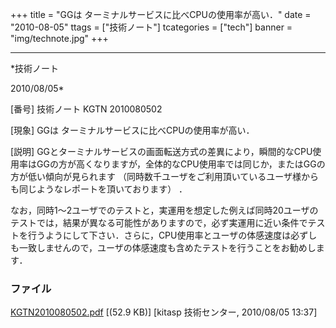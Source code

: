 ﻿+++
title = "GGは ターミナルサービスに比べCPUの使用率が高い．"
date = "2010-08-05"
ttags = ["技術ノート"]
tcategories = ["tech"]
banner = "img/technote.jpg"
+++

-----------------------------------------------------------------------------------------------------------------------------

*技術ノート

2010/08/05*


[番号]
技術ノート KGTN 2010080502

[現象]
GGは ターミナルサービスに比べCPUの使用率が高い．

[説明]
GGとターミナルサービスの画面転送方式の差異により，瞬間的なCPU使用率はGGの方が高くなりますが，全体的なCPU使用率では同じか，またはGGの方が低い傾向が見られます
（同時数千ユーザをご利用頂いているユーザ様からも同じようなレポートを頂いております）
．

なお，同時1〜2ユーザでのテストと，実運用を想定した例えば同時20ユーザのテストでは，結果が異なる可能性がありますので，必ず実運用に近い条件でテストを行うようにして下さい．さらに，CPU使用率とユーザの体感速度は必ずしも一致しませんので，ユーザの体感速度も含めたテストを行うことをお勧めします．


### ファイル

 
 


[KGTN2010080502.pdf](http://techreport.kitasp.net/attachments/download/260/KGTN2010080502.pdf)
 [(52.9 KB)] [kitasp 技術センター, 2010/08/05
13:37]


 


 


